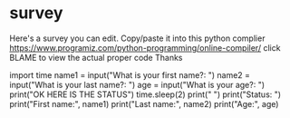 # survey
Here's a survey you can edit. Copy/paste it into this python complier https://www.programiz.com/python-programming/online-compiler/ click BLAME to view
the actual proper code
Thanks

import time
name1 = input("What is your first name?: ")
name2 = input("What is your last name?: ")
age = input("What is your age?: ")
print("OK HERE IS THE STATUS")
time.sleep(2)
print(" ")
print("Status: ")
print("First name:", name1)
print("Last name:", name2)
print("Age:", age)
 
